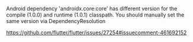 Android dependency 'androidx.core:core' has different version for the compile (1.0.0) and runtime (1.0.1) classpath. You should manually set the same version via DependencyResolution 


https://github.com/flutter/flutter/issues/27254#issuecomment-461692152